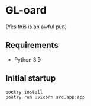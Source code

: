 # GL-oard

(Yes this is an awful pun)

## Requirements

 - Python 3.9

## Initial startup

```bash
poetry install
poetry run uvicorn src.app:app
```
